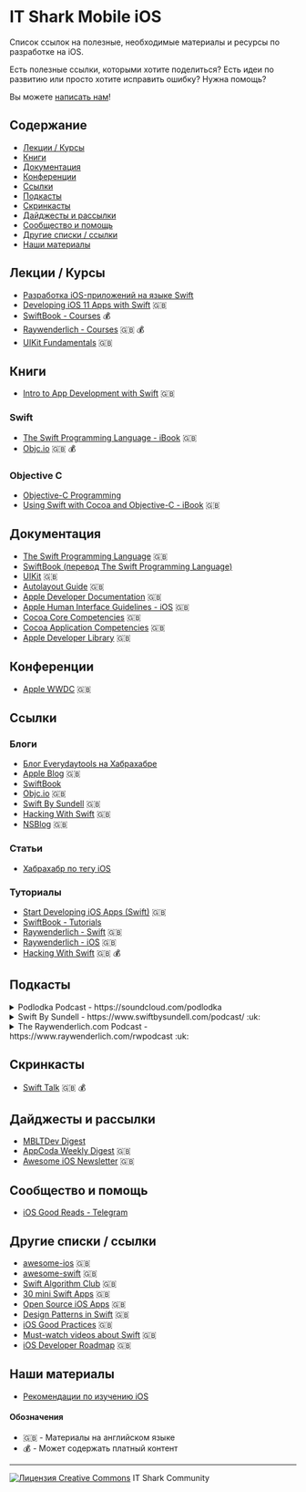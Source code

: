 # IT Shark Mobile iOS

Список ссылок на полезные, необходимые материалы и ресурсы по разработке на iOS.

Есть полезные ссылки, которыми хотите поделиться? Есть идеи по развитию или просто хотите исправить ошибку? Нужна помощь?

Вы можете [написать нам](https://github.com/it-shark-pro/mobile-ios/issues/new)!

## Содержание

- [Лекции / Курсы](#Лекции-/-Курсы)
- [Книги](#Книги)
- [Документация](#Документация)
- [Конференции](#Конференции)
- [Ссылки](#Ссылки)
- [Подкасты](#Подкасты)
- [Скринкасты](#Скринкасты)
- [Дайджесты и рассылки](#Дайджесты-и-рассылки)
- [Сообщество и помощь](#Сообщество-и-помощь)
- [Другие списки / ссылки](#Другие-списки-/-ссылки)
- [Наши материалы](#Наши-материалы)

## Лекции / Курсы

- [Разработка iOS-приложений на языке Swift](https://itunes.apple.com/ru/course/%D1%80%D0%B0%D0%B7%D1%80%D0%B0%D0%B1%D0%BE%D1%82%D0%BA%D0%B0-ios-%D0%BF%D1%80%D0%B8%D0%BB%D0%BE%D0%B6%D0%B5%D0%BD%D0%B8%D0%B9-%D0%BD%D0%B0-%D1%8F%D0%B7%D1%8B%D0%BA%D0%B5-swift/id941293188)
- [Developing iOS 11 Apps with Swift](https://itunes.apple.com/us/course/developing-ios-11-apps-with-swift/id1309275316) :uk:
- [SwiftBook - Courses](http://swiftbook.ru/paid-content) :moneybag:
- [Raywenderlich - Courses](https://videos.raywenderlich.com/courses) :uk: :moneybag:
- [UIKit Fundamentals](https://eg.udacity.com/course/uikit-fundamentals--ud788) :uk:

## Книги
- [Intro to App Development with Swift](https://itunes.apple.com/us/book/intro-to-app-development-with-swift/id1118575552?mt=11) :uk:
### Swift
- [The Swift Programming Language - iBook](https://itunes.apple.com/us/book/the-swift-programming-language/id1002622538?mt=11) :uk:
- [Objc.io](https://www.objc.io/books/) :uk: :moneybag:
### Objective C
- [Objective-C Programming](https://en.wikibooks.org/wiki/Objective-C_Programming)
- [Using Swift with Cocoa and Objective-C - iBook](https://itunes.apple.com/us/book/using-swift-cocoa-objective/id1002624212?mt=11) :uk:

## Документация
- [The Swift Programming Language](https://developer.apple.com/library/content/documentation/Swift/Conceptual/Swift_Programming_Language/index.html) :uk:
- [SwiftBook (перевод The Swift Programming Language)](http://swiftbook.ru/doc)
- [UIKit](https://developer.apple.com/documentation/uikit) :uk:
- [Autolayout Guide](https://developer.apple.com/library/content/documentation/UserExperience/Conceptual/AutolayoutPG/) :uk:
- [Apple Developer Documentation](https://developer.apple.com/documentation/) :uk:
- [Apple Human Interface Guidelines - iOS](https://developer.apple.com/ios/human-interface-guidelines/overview/themes/) :uk:
- [Cocoa Core Competencies](https://developer.apple.com/library/content/documentation/General/Conceptual/DevPedia-CocoaCore/Accessibility.html#//apple_ref/doc/uid/TP40008195-CH66-SW1) :uk:
- [Cocoa Application Competencies](https://developer.apple.com/library/content/documentation/General/Conceptual/Devpedia-CocoaApp/Animation.html#//apple_ref/doc/uid/TP40009071-CH11-SW1) :uk:
- [Apple Developer Library](https://developer.apple.com/library/content/navigation/) :uk:

## Конференции
- [Apple WWDC](https://developer.apple.com/videos/) :uk:

## Ссылки
### Блоги
- [Блог Everydaytools на Хабрахабре](https://habrahabr.ru/company/everydaytools/)
- [Apple Blog](https://developer.apple.com/swift/blog/) :uk:
- [SwiftBook](http://swiftbook.ru/)
- [Objc.io](https://www.objc.io/issues/) :uk:
- [Swift By Sundell](https://www.swiftbysundell.com/) :uk:
- [Hacking With Swift](https://www.hackingwithswift.com/articles) :uk:
- [NSBlog](https://www.mikeash.com/pyblog/) :uk:
### Статьи
- [Хабрахабр по тегу iOS](https://habrahabr.ru/search/?q=iOS)
### Туториалы
- [Start Developing iOS Apps (Swift)](https://developer.apple.com/library/content/referencelibrary/GettingStarted/DevelopiOSAppsSwift/) :uk:
- [SwiftBook - Tutorials](http://swiftbook.ru/tutorials)
- [Raywenderlich - Swift](https://www.raywenderlich.com/category/swift) :uk:
- [Raywenderlich - iOS](https://www.raywenderlich.com/category/ios) :uk:
- [Hacking With Swift](https://www.hackingwithswift.com/read) :uk: :moneybag:

## Подкасты
<details><summary>Podlodka Podcast - https://soundcloud.com/podlodka</summary>
<blockquote>Podlodka - это еженедельное аудио-шоу про мобильную разработку и всем, что с ней связано. Формат выпусков - это полное погружение в тему вместе с приглашенным гостем. В каждый выпуск товарищи зовут интересных и именитых профессионалов в разных областях.</blockquote>
</details>

<details><summary>Swift By Sundell - https://www.swiftbysundell.com/podcast/ :uk:</summary>
<blockquote>The Swift by Sundell Podcast is a show on which John & special guests from the community answer your questions about Swift development.</blockquote>
</details>

<details><summary>The Raywenderlich.com Podcast - https://www.raywenderlich.com/rwpodcast :uk:</summary>
<blockquote>Join Dru and Janie as they discuss every aspect of app development with well-known characters from the developer community. Primarily focusing on Apple technology, but with the occasional dip into other platforms.</blockquote>
</details>

## Скринкасты
- [Swift Talk](https://talk.objc.io/) :uk: :moneybag:

## Дайджесты и рассылки
- [MBLTDev Digest](https://digest.mbltdev.ru/)
- [AppCoda Weekly Digest](http://digest.appcoda.com/) :uk:
- [Awesome iOS Newsletter](https://ios.libhunt.com/newsletter) :uk:

## Сообщество и помощь
- [iOS Good Reads - Telegram](https://tlgrm.ru/channels/@iosgr)

## Другие списки / ссылки
- [awesome-ios](https://github.com/vsouza/awesome-ios) :uk:
- [awesome-swift](https://github.com/matteocrippa/awesome-swift) :uk:
- [Swift Algorithm Club](https://github.com/raywenderlich/swift-algorithm-club) :uk:
- [30 mini Swift Apps](https://github.com/soapyigu/Swift-30-Projects) :uk:
- [Open Source iOS Apps](https://github.com/dkhamsing/open-source-ios-apps) :uk:
- [Design Patterns in Swift](https://github.com/ochococo/Design-Patterns-In-Swift) :uk:
- [iOS Good Practices](https://github.com/futurice/ios-good-practices) :uk:
- [Must-watch videos about Swift](https://github.com/nemanjavlahovic/swift-must-watch) :uk:
- [iOS Developer Roadmap](https://github.com/BohdanOrlov/iOS-Developer-Roadmap) :uk:

## Наши материалы
- [Рекомендации по изучению iOS](/learning-path.md)


#### Обозначения
- :uk: - Материалы на английском языке
- :moneybag: - Может содержать платный контент

---
[![Лицензия Creative Commons](https://i.creativecommons.org/l/by/4.0/80x15.png)](http://creativecommons.org/licenses/by/4.0/) IT Shark Community
